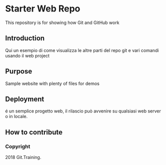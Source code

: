 # Starter Web Repo

This repository is for showing how Git and GitHub work

## Introduction

Qui un esempio di come visualizza le altre parti del repo git e vari comandi usando il web project

## Purpose

Sample website with plenty of files for demos

## Deployment

é un semplice progetto web, il rilascio può avvenire su qualsiasi web server o in locale.

## How to contribute


### Copyright

2018 Git.Training.